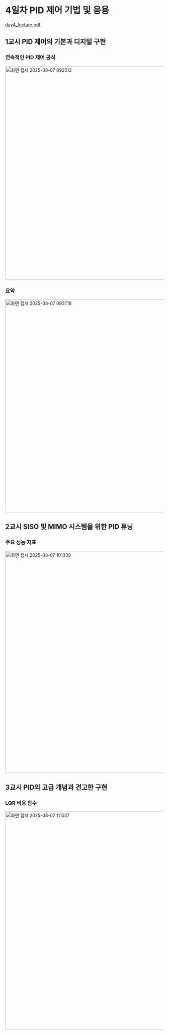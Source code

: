 # 4일차 PID 제어 기법 및 응용
[day4_lecture.pdf](https://github.com/user-attachments/files/21676262/day4_lecture.pdf)

## 1교시 PID 제어의 기본과 디지털 구현

### 연속적인 PID 제어 공식
<img width="913" height="676" alt="화면 캡처 2025-08-07 092512" src="https://github.com/user-attachments/assets/ade4fdd0-af97-405e-8aed-de4adce9f47a" />

### 요약
<img width="926" height="675" alt="화면 캡처 2025-08-07 093718" src="https://github.com/user-attachments/assets/53d21e1a-10cd-4b30-9e17-c49a28f6daff" />

## 2교시 SISO 및 MIMO 시스템을 위한 PID 튜닝

### 주요 성능 지표
<img width="972" height="703" alt="화면 캡처 2025-08-07 101339" src="https://github.com/user-attachments/assets/7d104afd-3ca6-4f4b-98dd-046beb2bd1b4" />

## 3교시 PID의 고급 개념과 견고한 구현

### LQR 비용 함수
<img width="922" height="692" alt="화면 캡처 2025-08-07 111527" src="https://github.com/user-attachments/assets/d67433e4-0796-4fc6-aa76-6d381af68986" />
